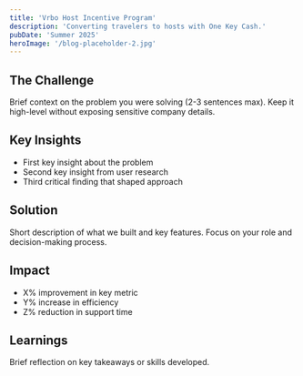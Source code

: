 ```yaml
---
title: 'Vrbo Host Incentive Program'
description: 'Converting travelers to hosts with One Key Cash.'
pubDate: 'Summer 2025'
heroImage: '/blog-placeholder-2.jpg'
---
```


## The Challenge
Brief context on the problem you were solving (2-3 sentences max). Keep it high-level without exposing sensitive company details.

## Key Insights
- First key insight about the problem
- Second key insight from user research
- Third critical finding that shaped approach

## Solution
Short description of what we built and key features. Focus on your role and decision-making process.

## Impact
- X% improvement in key metric
- Y% increase in efficiency
- Z% reduction in support time

## Learnings
Brief reflection on key takeaways or skills developed. 